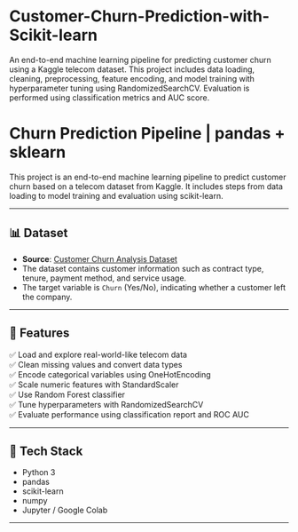 # Customer-Churn-Prediction-with-Scikit-learn
An end-to-end machine learning pipeline for predicting customer churn using a Kaggle telecom dataset. This project includes data loading, cleaning, preprocessing, feature encoding, and model training with hyperparameter tuning using RandomizedSearchCV. Evaluation is performed using classification metrics and AUC score.

# Churn Prediction Pipeline | pandas + sklearn

This project is an end-to-end machine learning pipeline to predict customer churn based on a telecom dataset from Kaggle. It includes steps from data loading to model training and evaluation using scikit-learn.

---

## 📊 Dataset

- **Source**: [Customer Churn Analysis Dataset](https://www.kaggle.com/datasets/adityayadav01/customer-churn-analysis-dataset)
- The dataset contains customer information such as contract type, tenure, payment method, and service usage.
- The target variable is `Churn` (Yes/No), indicating whether a customer left the company.

---

## 🚀 Features

✅ Load and explore real-world-like telecom data  
✅ Clean missing values and convert data types  
✅ Encode categorical variables using OneHotEncoding  
✅ Scale numeric features with StandardScaler  
✅ Use Random Forest classifier  
✅ Tune hyperparameters with RandomizedSearchCV  
✅ Evaluate performance using classification report and ROC AUC

---

## 🧱 Tech Stack

- Python 3
- pandas
- scikit-learn
- numpy
- Jupyter / Google Colab

---

